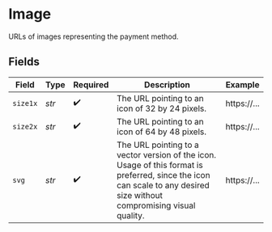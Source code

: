 # Image

URLs of images representing the payment method.


## Fields

| Field                                                                                                                                                                  | Type                                                                                                                                                                   | Required                                                                                                                                                               | Description                                                                                                                                                            | Example                                                                                                                                                                |
| ---------------------------------------------------------------------------------------------------------------------------------------------------------------------- | ---------------------------------------------------------------------------------------------------------------------------------------------------------------------- | ---------------------------------------------------------------------------------------------------------------------------------------------------------------------- | ---------------------------------------------------------------------------------------------------------------------------------------------------------------------- | ---------------------------------------------------------------------------------------------------------------------------------------------------------------------- |
| `size1x`                                                                                                                                                               | *str*                                                                                                                                                                  | :heavy_check_mark:                                                                                                                                                     | The URL pointing to an icon of 32 by 24 pixels.                                                                                                                        | https://...                                                                                                                                                            |
| `size2x`                                                                                                                                                               | *str*                                                                                                                                                                  | :heavy_check_mark:                                                                                                                                                     | The URL pointing to an icon of 64 by 48 pixels.                                                                                                                        | https://...                                                                                                                                                            |
| `svg`                                                                                                                                                                  | *str*                                                                                                                                                                  | :heavy_check_mark:                                                                                                                                                     | The URL pointing to a vector version of the icon. Usage of this format is preferred, since the icon can scale to any desired size without compromising visual quality. | https://...                                                                                                                                                            |